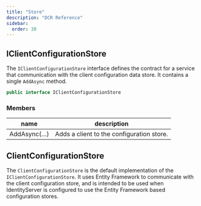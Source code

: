 ```yaml
---
title: "Store"
description: "DCR Reference"
sidebar:
  order: 30
---
```


## IClientConfigurationStore

The `IClientConfigurationStore` interface defines the contract for a service
that communication with the client configuration data store. It contains a
single `AddAsync` method.

```csharp
public interface IClientConfigurationStore
```

### Members

| name        | description                               |
|-------------|-------------------------------------------|
| AddAsync(…) | Adds a client to the configuration store. |

## ClientConfigurationStore

The `ClientConfigurationStore` is the default implementation of the `IClientConfigurationStore`. It uses Entity Framework to communicate with the client configuration store, and is intended to be used when IdentityServer is configured to use the Entity Framework based configuration stores. 